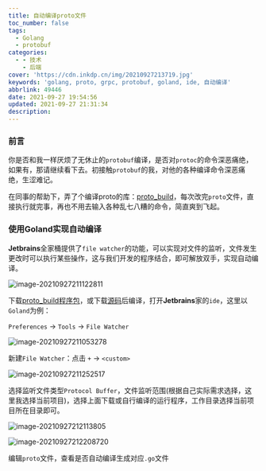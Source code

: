 ```yaml
---
title: 自动编译proto文件
toc_number: false
tags:
  - Golang
  - protobuf
categories:
  - - 技术
    - 后端
cover: 'https://cdn.inkdp.cn/img/20210927213719.jpg'
keywords: 'golang, proto, grpc, protobuf, goland, ide, 自动编译'
abbrlink: 49446
date: 2021-09-27 19:54:56
updated: 2021-09-27 21:31:34
description:
---
```


### 前言

你是否和我一样厌烦了无休止的`protobuf`编译，是否对`protoc`的命令深恶痛绝，如果有，那请继续看下去。初接触`protobuf`的我，对他的各种编译命令深恶痛绝，生涩难记。

在同事的帮助下，弄了个编译proto的库：[proto_build](https://github.com/gooohlan/proto_build)，每次改完`proto`文件，直接执行就完事，再也不用去输入各种乱七八糟的命令，简直爽到飞起。

### 使用Goland实现自动编译

**Jetbrains**全家桶提供了`file watcher`的功能，可以实现对文件的监听，文件发生更改时可以执行某些操作，这与我们开发的程序结合，即可解放双手，实现自动编译。

![image-20210927211122811](https://cdn.inkdp.cn/img/20210927211122.png)

下载[proto_build程序包](https://github.com/gooohlan/proto_build/releases)，或下载[源码]((https://github.com/gooohlan/proto_build))后编译，打开**Jetbrains**家的`ide`，这里以`Goland`为例：

`Preferences` → `Tools` → `File Watcher`

![image-20210927211053278](https://cdn.inkdp.cn/img/20210927211053.png)

新建`File Watcher`：点击 `+` → `<custom>`

![image-20210927211252517](https://cdn.inkdp.cn/img/20210927211252.png)

选择监听文件类型`Protocol Buffer`，文件监听范围(根据自己实际需求选择，这里我选择当前项目)，选择上面下载或自行编译的运行程序，工作目录选择当前项目所在目录即可。

![image-20210927212113805](https://cdn.inkdp.cn/img/20210927212113.png)

![image-20210927212208720](https://cdn.inkdp.cn/img/20210927212208.png)

编辑`proto`文件，查看是否自动编译生成对应`.go`文件

